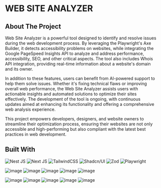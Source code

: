 # WEB SITE ANALYZER

## About The Project

Web Site Analyzer is a powerful tool designed to identify and resolve issues during the web development process. By leveraging the Playwright's Axe Builder, it detects accessibility problems on websites, while integrating the Google PageSpeed Insights API to analyze and address performance, accessibility, SEO, and other critical aspects. The tool also includes Whois API integration, providing real-time information about a website's domain and its owner.

In addition to these features, users can benefit from AI-powered support to help them solve issues. Whether it's fixing technical flaws or improving overall web performance, the Web Site Analyzer assists users with actionable insights and automated solutions to optimize their sites effectively. The development of the tool is ongoing, with continuous updates aimed at enhancing its functionality and offering a comprehensive web analysis experience.

This project empowers developers, designers, and website owners to streamline their optimization process, ensuring their websites are not only accessible and high-performing but also compliant with the latest best practices in web development.

## Built With

![Nest JS](https://img.shields.io/badge/nestjs-E0234E?style=for-the-badge&logo=nestjs&logoColor=white)
![Next JS](https://img.shields.io/badge/next%20js-000000?style=for-the-badge&logo=nextdotjs&logoColor=white)
![TailwindCSS](https://img.shields.io/badge/tailwindcss-%2338B2AC.svg?style=for-the-badge&logo=tailwind-css&logoColor=white)
![Shadcn/UI](https://img.shields.io/badge/shadcn%2Fui-000000?style=for-the-badge&logo=shadcnui&logoColor=white)
![Zod](https://img.shields.io/badge/Zod-000000?style=for-the-badge&logo=zod&logoColor=3068B7)
![Playwright](https://img.shields.io/badge/Playwright-45ba4b?style=for-the-badge&logo=Playwright&logoColor=white)

![image](https://github.com/user-attachments/assets/44e287e0-d486-4359-84ce-230d52970a10)
![image](https://github.com/user-attachments/assets/5e331c56-7aec-4a2c-abfe-f8a73fcde1b7)
![image](https://github.com/user-attachments/assets/264c1b03-496f-4969-a2eb-0a5456f352df)
![image](https://github.com/user-attachments/assets/011dc5f6-880d-4445-8dfa-fd13c2d7e41d)
![image](https://github.com/user-attachments/assets/5a69774b-ea8b-4313-9f66-e674d071b3a8)

![image](https://github.com/user-attachments/assets/8b636aec-b535-4cb2-8d8d-50780bf4e181)
![image](https://github.com/user-attachments/assets/5e022fd9-01fc-4f75-93e4-bacea3817424)
![image](https://github.com/user-attachments/assets/26a80737-3274-4920-80e3-22c77d74426a)
![image](https://github.com/user-attachments/assets/f8339936-2b00-4dbe-bb7b-8f37e0220419)
![image](https://github.com/user-attachments/assets/dd1ac99d-8d84-4987-933a-bb60ed360ca1)
